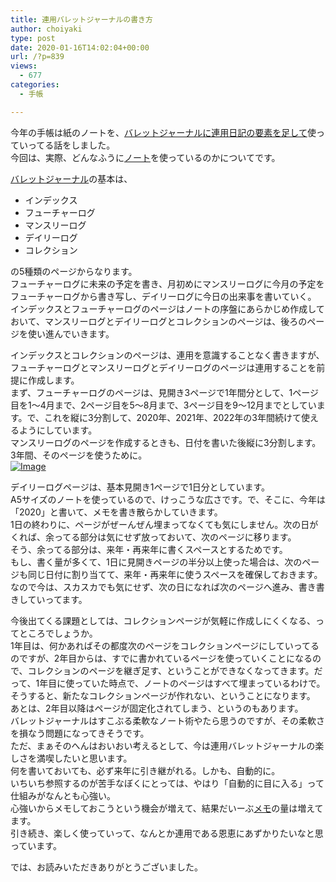 ```yaml
---
title: 連用バレットジャーナルの書き方
author: choiyaki
type: post
date: 2020-01-16T14:02:04+00:00
url: /?p=839
views:
  - 677
categories:
  - 手帳

---
```

今年の手帳は紙のノートを、[バレットジャーナルに連用日記の要素を足して][1]使っていってる話をしました。  
今回は、実際、どんなふうに[ノート][2]を使っているのかについてです。

[バレットジャーナル][3]の基本は、

  * インデックス
  * フューチャーログ
  * マンスリーログ
  * デイリーログ
  * コレクション

の5種類のページからなります。  
フューチャーログに未来の予定を書き、月初めにマンスリーログに今月の予定をフューチャーログから書き写し、デイリーログに今日の出来事を書いていく。  
インデックスとフューチャーログのページはノートの序盤にあらかじめ作成しておいて、マンスリーログとデイリーログとコレクションのページは、後ろのページを使い進んでいきます。

インデックスとコレクションのページは、連用を意識することなく書きますが、フューチャーログとマンスリーログとデイリーログのページは連用することを前提に作成します。  
まず、フューチャーログのページは、見開き3ページで1年間分として、1ページ目を1〜4月まで、2ページ目を5〜8月まで、3ページ目を9〜12月までとしています。で、これを縦に3分割して、2020年、2021年、2022年の3年間続けて使えるようにしています。  
マンスリーログのページを作成するときも、日付を書いた後縦に3分割します。3年間、そのページを使うために。  
[![Image][4]][5]

デイリーログページは、基本見開き1ページで1日分としています。  
A5サイズのノートを使っているので、けっこうな広さです。で、そこに、今年は「2020」と書いて、メモを書き散らかしていきます。  
1日の終わりに、ページがぜーんぜん埋まってなくても気にしません。次の日がくれば、余ってる部分は気にせず放っておいて、次のページに移ります。  
そう、余ってる部分は、来年・再来年に書くスペースとするためです。  
もし、書く量が多くて、1日に見開きページの半分以上使った場合は、次のページも同じ日付に割り当てて、来年・再来年に使うスペースを確保しておきます。  
なので今は、スカスカでも気にせず、次の日になれば次のページへ進み、書き書きしていってます。

今後出てくる課題としては、コレクションページが気軽に作成しにくくなる、ってところでしょうか。  
1年目は、何かあればその都度次のページをコレクションページにしていってるのですが、2年目からは、すでに書かれているページを使っていくことになるので、コレクションのページを継ぎ足す、ということができなくなってきます。だって、1年目に使っていた時点で、ノートのページはすべて埋まっているわけで。そうすると、新たなコレクションページが作れない、ということになります。  
あとは、2年目以降はページが固定化されてしまう、というのもあります。  
バレットジャーナルはすこぶる柔軟なノート術やたら思うのですが、その柔軟さを損なう問題になってきそうです。  
ただ、まぁそのへんはおいおい考えるとして、今は連用バレットジャーナルの楽しさを満喫したいと思います。  
何を書いておいても、必ず来年に引き継がれる。しかも、自動的に。  
いちいち参照するのが苦手なぼくにとっては、やはり「自動的に目に入る」って仕組みがなんとも心強い。  
心強いからメモしておこうという機会が増えて、結果だいーぶ[メモ][6]の量は増えてます。  
引き続き、楽しく使っていって、なんとか連用である恩恵にあずかりたいなと思っています。

では、お読みいただきありがとうございました。

 [1]: https://choiyaki.com/?p=833
 [2]: https://scrapbox.io/choiyaki-hondana/%E3%83%8E%E3%83%BC%E3%83%88
 [3]: https://scrapbox.io/choiyaki-hondana/%E3%83%90%E3%83%AC%E3%83%83%E3%83%88%E3%82%B8%E3%83%A3%E3%83%BC%E3%83%8A%E3%83%AB
 [4]: https://gyazo.com/eeaff277d6a490b85e14e7968238e945/thumb/1000
 [5]: https://gyazo.com/eeaff277d6a490b85e14e7968238e945
 [6]: https://scrapbox.io/choiyaki-hondana/%E3%83%A1%E3%83%A2